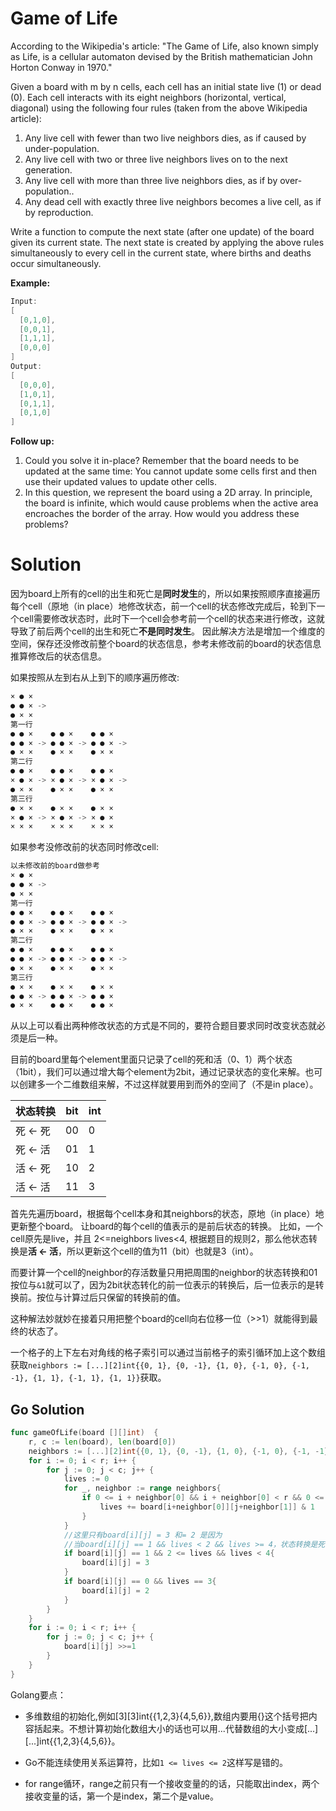 <!--
 * @Author: Nettor
 * @Date: 2020-06-24 13:43:02
 * @LastEditors: Nettor
 * @LastEditTime: 2020-06-24 20:50:14
 * @Description: file content
--> 

# Game of Life

According to the Wikipedia's article: "The Game of Life, also known simply as Life, is a cellular automaton devised by the British mathematician John Horton Conway in 1970."

Given a board with m by n cells, each cell has an initial state live (1) or dead (0). Each cell interacts with its eight neighbors (horizontal, vertical, diagonal) using the following four rules (taken from the above Wikipedia article):

1. Any live cell with fewer than two live neighbors dies, as if caused by under-population.
2. Any live cell with two or three live neighbors lives on to the next generation.
3. Any live cell with more than three live neighbors dies, as if by over-population..
4. Any dead cell with exactly three live neighbors becomes a live cell, as if by reproduction.

Write a function to compute the next state (after one update) of the board given its current state. The next state is created by applying the above rules simultaneously to every cell in the current state, where births and deaths occur simultaneously.

**Example:**

```go
Input:
[
  [0,1,0],
  [0,0,1],
  [1,1,1],
  [0,0,0]
]
Output:
[
  [0,0,0],
  [1,0,1],
  [0,1,1],
  [0,1,0]
]
```
**Follow up:**

1. Could you solve it in-place? Remember that the board needs to be updated at the same time: You cannot update some cells first and then use their updated values to update other cells.
2. In this question, we represent the board using a 2D array. In principle, the board is infinite, which would cause problems when the active area encroaches the border of the array. How would you address these problems?

# Solution

因为board上所有的cell的出生和死亡是**同时发生**的，所以如果按照顺序直接遍历每个cell（原地（in place）地修改状态，前一个cell的状态修改完成后，轮到下一个cell需要修改状态时，此时下一个cell会参考前一个cell的状态来进行修改，这就导致了前后两个cell的出生和死亡**不是同时发生**。
因此解决方法是增加一个维度的空间，保存还没修改前整个board的状态信息，参考未修改前的board的状态信息推算修改后的状态信息。

如果按照从左到右从上到下的顺序遍历修改:

```go
× ● ×
● ● × ->
● × ×
第一行
● ● ×    ● ● ×    ● ● ×
● ● × -> ● ● × -> ● ● × ->  
● × ×    ● × ×    ● × ×
第二行
● ● ×    ● ● ×    ● ● ×
× ● × -> × ● × -> × ● × ->
● × ×    ● × ×    ● × ×
第三行
● × ×    ● × ×    ● × ×
× ● × -> × ● × -> × ● ×
× × ×    × × ×    × × ×
```

如果参考没修改前的状态同时修改cell:

```go
以未修改前的board做参考
× ● ×
● ● × ->
● × ×
第一行
● ● ×    ● ● ×    ● ● ×
● ● × -> ● ● × -> ● ● × ->  
● × ×    ● × ×    ● × ×
第二行
● ● ×    ● ● ×    ● ● ×
● ● × -> ● ● × -> ● ● × ->
● × ×    ● × ×    ● × ×
第三行
● × ×    ● × ×    ● × ×
● ● × -> ● ● × -> ● ● ×
● × ×    ● ● ×    ● ● ×
```

从以上可以看出两种修改状态的方式是不同的，要符合题目要求同时改变状态就必须是后一种。

目前的board里每个element里面只记录了cell的死和活（0、1）两个状态（1bit），我们可以通过增大每个element为2bit，通过记录状态的变化来解。也可以创建多一个二维数组来解，不过这样就要用到而外的空间了（不是in place）。

| 状态转换 | bit | int |
| -------- | --- | --- |
| 死 <- 死 | 00  | 0   |
| 死 <- 活 | 01  | 1   |
| 活 <- 死 | 10  | 2   |
| 活 <- 活 | 11  | 3   |

首先先遍历board，根据每个cell本身和其neighbors的状态，原地（in place）地更新整个board。
让board的每个cell的值表示的是前后状态的转换。
比如，一个cell原先是live，并且 2<=neighbors lives<4, 根据题目的规则2，那么他状态转换是**活 <- 活**，所以更新这个cell的值为11（bit）也就是3（int）。

而要计算一个cell的neighbor的存活数量只用把周围的neighbor的状态转换和01按位与`&1`就可以了，因为2bit状态转化的前一位表示的转换后，后一位表示的是转换前。按位与计算过后只保留的转换前的值。

这种解法妙就妙在接着只用把整个board的cell向右位移一位（>>1）就能得到最终的状态了。

一个格子的上下左右对角线的格子索引可以通过当前格子的索引循环加上这个数组获取```neighbors := [...][2]int{{0, 1}, {0, -1}, {1, 0}, {-1, 0}, {-1, -1}, {1, 1}, {-1, 1}, {1, 1}}```获取。

## Go Solution

```go
func gameOfLife(board [][]int)  {
    r, c := len(board), len(board[0])
    neighbors := [...][2]int{{0, 1}, {0, -1}, {1, 0}, {-1, 0}, {-1, -1}, {1, 1}, {-1, 1}, {1, -1}}
    for i := 0; i < r; i++ {
        for j := 0; j < c; j++ {
            lives := 0
            for _, neighbor := range neighbors{
                if 0 <= i + neighbor[0] && i + neighbor[0] < r && 0 <= j + neighbor[1] && j+neighbor[1]<c{
                    lives += board[i+neighbor[0]][j+neighbor[1]] & 1
                }
            }
            //这里只有board[i][j] = 3 和= 2 是因为
            //当board[i][j] == 1 && lives < 2 && lives >= 4，状态转换是死 <- 活，对应的值还是1，所以board[i][j]不需要变，同理当board[i][j] == 0 && lives != 3的时候状态转换是死 <- 死，对应的值还是0，board[i][j]不需要变。 
            if board[i][j] == 1 && 2 <= lives && lives < 4{
                board[i][j] = 3
            }
            if board[i][j] == 0 && lives == 3{
                board[i][j] = 2
            }
        }
    }
    for i := 0; i < r; i++ {
        for j := 0; j < c; j++ {
            board[i][j] >>=1
        }
    }  
}
```

Golang要点：

- 多维数组的初始化,例如[3][3]int{{1,2,3}{4,5,6}},数组内要用{}这个括号把内容括起来。不想计算初始化数组大小的话也可以用...代替数组的大小变成[...][...]int{{1,2,3}{4,5,6}}。

- Go不能连续使用关系运算符，比如`1 <= lives <= 2`这样写是错的。

- for range循环，range之前只有一个接收变量的的话，只能取出index，两个接收变量的话，第一个是index，第二个是value。